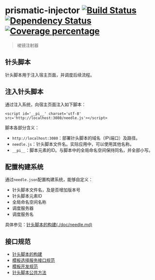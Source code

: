 # prismatic-injector  [![Build Status][travis-image]][travis-url] [![Dependency Status][daviddm-image]][daviddm-url] [![Coverage percentage][coveralls-image]][coveralls-url] #

> 棱镜注射器

## 针头脚本 ##

针头脚本用于注入宿主页面，并调度后续流程。

## 注入针头脚本 ##

通过注入系统，向宿主页面注入如下脚本：

	<script id='__pi__' charset='utf-8' src='http://localhost:3080/needle.js'></script>

脚本各部分含义：

- `http://localhost:3080`：部署针头脚本的域名（IP\端口）及路径。
- `needle.js`：针头脚本文件名。实际应用中，可以使用其他名称。
- `__pi__`：脚本元素的ID。与脚本中的全局命名空间保持同名，并全部小写。

## 配置构建系统 ##

通过`needle.json`配置构建系统，能够自定义：

- 针头脚本文件名，及是否增加版本号
- 针头脚本元素ID
- 全局命名空间名称
- 调度服务器
- 调度服务名

具体参见：[针头脚本的构建(./doc/needle.md)](./doc/needle.md)

## 接口规范 ##

- [针头脚本的构建](./doc/needle.md)
- [模板选择服务接口规范](./doc/opt.md)
- [模板开发规范](./doc/template.md)
- [针头脚本公共方法](./doc/advanced.md)

[travis-image]: https://travis-ci.org/peigong/prismatic-injector.svg?branch=master
[travis-url]: https://travis-ci.org/peigong/prismatic-injector
[daviddm-image]: https://david-dm.org/peigong/prismatic-injector.svg?theme=shields.io
[daviddm-url]: https://david-dm.org/peigong/prismatic-injector
[coveralls-image]: https://coveralls.io/repos/peigong/prismatic-injector/badge.svg
[coveralls-url]: https://coveralls.io/r/peigong/prismatic-injector
